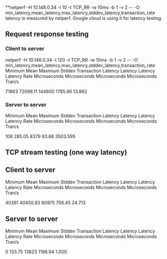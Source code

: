 **netperf -H 10.148.0.34 -l 10 -t TCP_RR -w 10ms -b 1 -v 2 -- -O min_latency,mean_latency,max_latency,stddev_latency,transaction_rate
latency is measured by netperf. Google cloud is using it for latency testing. 

## Request response testing
### Client to server
netperf -H 10.148.0.34 -l 120 -t TCP_RR -w 10ms -b 1 -v 2 -- -O min_latency,mean_latency,max_latency,stddev_latency,transaction_rate
Minimum      Mean         Maximum      Stddev       Transaction
Latency      Latency      Latency      Latency      Rate
Microseconds Microseconds Microseconds Microseconds Tran/s

71863        72098.11     144800       1785.96      13.862

### Server to server 
Minimum      Mean         Maximum      Stddev       Transaction
Latency      Latency      Latency      Latency      Rate
Microseconds Microseconds Microseconds Microseconds Tran/s

108          285.05       8379         93.68        3503.595


## TCP stream testing (one way latency)
## Client to server
Minimum      Mean         Maximum      Stddev       Transaction
Latency      Latency      Latency      Latency      Rate
Microseconds Microseconds Microseconds Microseconds Tran/s

40261        40450.83     80975        756.45       24.713

## Server to server
Minimum      Mean         Maximum      Stddev       Transaction
Latency      Latency      Latency      Latency      Rate
Microseconds Microseconds Microseconds Microseconds Tran/s

0            133.75       13823        1198.94      1.000